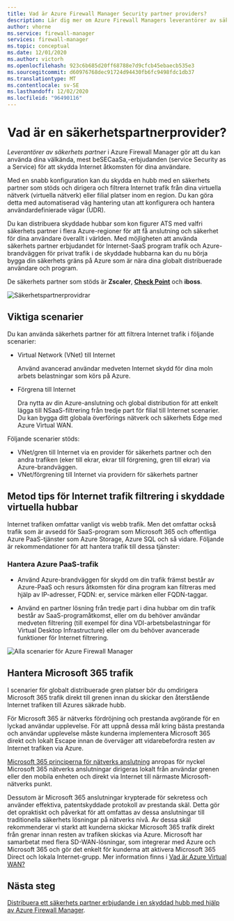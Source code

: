 ```yaml
---
title: Vad är Azure Firewall Manager Security partner providers?
description: Lär dig mer om Azure Firewall Managers leverantörer av säkerhets partner
author: vhorne
ms.service: firewall-manager
services: firewall-manager
ms.topic: conceptual
ms.date: 12/01/2020
ms.author: victorh
ms.openlocfilehash: 923c6b685d20ff68788e7d9cfcb45ebaecb535e3
ms.sourcegitcommit: d60976768dec91724d94430fb6fc9498fdc1db37
ms.translationtype: MT
ms.contentlocale: sv-SE
ms.lasthandoff: 12/02/2020
ms.locfileid: "96490116"
---
```

# <a name="what-are-security-partner-providers"></a>Vad är en säkerhetspartnerprovider?

*Leverantörer av säkerhets partner* i Azure Firewall Manager gör att du kan använda dina välkända, mest beSECaaSa,-erbjudanden (service Security as a Service) för att skydda Internet åtkomsten för dina användare.

Med en snabb konfiguration kan du skydda en hubb med en säkerhets partner som stöds och dirigera och filtrera Internet trafik från dina virtuella nätverk (virtuella nätverk) eller filial platser inom en region. Du kan göra detta med automatiserad väg hantering utan att konfigurera och hantera användardefinierade vägar (UDR).

Du kan distribuera skyddade hubbar som kon figurer ATS med valfri säkerhets partner i flera Azure-regioner för att få anslutning och säkerhet för dina användare överallt i världen. Med möjligheten att använda säkerhets partner erbjudandet för Internet-SaaS program trafik och Azure-brandväggen för privat trafik i de skyddade hubbarna kan du nu börja bygga din säkerhets gräns på Azure som är nära dina globalt distribuerade användare och program.

De säkerhets partner som stöds är **Zscaler**, **[Check Point](check-point-overview.md)** och **iboss**.

![Säkerhetspartnerprovidrar](media/trusted-security-partners/trusted-security-partners.png)

## <a name="key-scenarios"></a>Viktiga scenarier

Du kan använda säkerhets partner för att filtrera Internet trafik i följande scenarier:

- Virtual Network (VNet) till Internet

   Använd avancerad användar medveten Internet skydd för dina moln arbets belastningar som körs på Azure.

- Förgrena till Internet

   Dra nytta av din Azure-anslutning och global distribution för att enkelt lägga till NSaaS-filtrering från tredje part för filial till Internet scenarier. Du kan bygga ditt globala överförings nätverk och säkerhets Edge med Azure Virtual WAN.

Följande scenarier stöds:
- VNet/gren till Internet via en provider för säkerhets partner och den andra trafiken (eker till ekrar, ekrar till förgrening, gren till ekrar) via Azure-brandväggen.
- VNet/förgrening till Internet via providern för säkerhets partner

## <a name="best-practices-for-internet-traffic-filtering-in-secured-virtual-hubs"></a>Metod tips för Internet trafik filtrering i skyddade virtuella hubbar

Internet trafiken omfattar vanligt vis webb trafik. Men det omfattar också trafik som är avsedd för SaaS-program som Microsoft 365 och offentliga Azure PaaS-tjänster som Azure Storage, Azure SQL och så vidare. Följande är rekommendationer för att hantera trafik till dessa tjänster:

### <a name="handling-azure-paas-traffic"></a>Hantera Azure PaaS-trafik
 
- Använd Azure-brandväggen för skydd om din trafik främst består av Azure-PaaS och resurs åtkomsten för dina program kan filtreras med hjälp av IP-adresser, FQDN: er, service märken eller FQDN-taggar.

- Använd en partner lösning från tredje part i dina hubbar om din trafik består av SaaS-programåtkomst, eller om du behöver användar medveten filtrering (till exempel för dina VDI-arbetsbelastningar för Virtual Desktop Infrastructure) eller om du behöver avancerade funktioner för Internet filtrering.

![Alla scenarier för Azure Firewall Manager](media/trusted-security-partners/all-scenarios.png)

## <a name="handling-microsoft-365-traffic"></a>Hantera Microsoft 365 trafik

I scenarier för globalt distribuerade gren platser bör du omdirigera Microsoft 365 trafik direkt till grenen innan du skickar den återstående Internet trafiken till Azures säkrade hubb.

För Microsoft 365 är nätverks fördröjning och prestanda avgörande för en lyckad användar upplevelse. För att uppnå dessa mål kring bästa prestanda och användar upplevelse måste kunderna implementera Microsoft 365 direkt och lokalt Escape innan de överväger att vidarebefordra resten av Internet trafiken via Azure.

[Microsoft 365 principerna för nätverks anslutning](/microsoft-365/enterprise/microsoft-365-network-connectivity-principles) anropas för nyckel Microsoft 365 nätverks anslutningar dirigeras lokalt från användar grenen eller den mobila enheten och direkt via Internet till närmaste Microsoft-nätverks punkt.

Dessutom är Microsoft 365 anslutningar krypterade för sekretess och använder effektiva, patentskyddade protokoll av prestanda skäl. Detta gör det opraktiskt och påverkat för att omfattas av dessa anslutningar till traditionella säkerhets lösningar på nätverks nivå. Av dessa skäl rekommenderar vi starkt att kunderna skickar Microsoft 365 trafik direkt från grenar innan resten av trafiken skickas via Azure. Microsoft har samarbetat med flera SD-WAN-lösningar, som integrerar med Azure och Microsoft 365 och gör det enkelt för kunderna att aktivera Microsoft 365 Direct och lokala Internet-grupp. Mer information finns i [Vad är Azure Virtual WAN?](../virtual-wan/virtual-wan-about.md)

## <a name="next-steps"></a>Nästa steg

[Distribuera ett säkerhets partner erbjudande i en skyddad hubb med hjälp av Azure Firewall Manager](deploy-trusted-security-partner.md).
